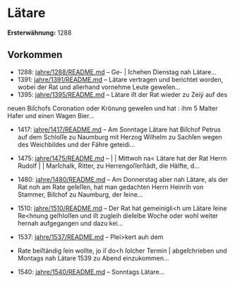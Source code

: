 # Lätare

**Ersterwähnung:** 1288

## Vorkommen
- 1288: [jahre/1288/README.md](../jahre/1288/README.md) – Ge-
| ſchehen Dienstag nah Lätare...
- 1391: [jahre/1391/README.md](../jahre/1391/README.md) – Lätare vertragen und
berichtet worden, wobei der Rat und allerhand vornehme
Leute geweſen...
- 1395: [jahre/1395/README.md](../jahre/1395/README.md) – Lätare iſt der Rat wieder zu Zeiÿ auf des

neuen Biſchofs Coronation oder Krönung geweſen und hat
: ihm 5 Malter Hafer und einen Wagen Bier...
- 1417: [jahre/1417/README.md](../jahre/1417/README.md) – Am Sonntage Lätare hat Biſchof Petrus auf dem
Schloſſe zu Naumburg mit Herzog Wilhelm zu Sachſen
wegen des Weichbildes und der Fähre geteidi...
- 1475: [jahre/1475/README.md](../jahre/1475/README.md) – |
| Mittwoh na< Lätare hat der Rat Herrn Rudolf |
| Marſchalk, Ritter, zu Herrengoſſerſtädt, die Hälfte, d...
- 1480: [jahre/1480/README.md](../jahre/1480/README.md) – Am Donnerstag aber nah Lätare, als der Rat noh
am Rate geſeſſen, hat man gedachten Herrn Heinrih von
Stammer, Biſchof zu Naumburg, der ſeine...
- 1510: [jahre/1510/README.md](../jahre/1510/README.md) – Der Rat hat gemeinigli<h um Lätare ſeine Re<hnung
geſhloſſen und iſt zugleih dieſelbe Woche oder wohl
weiter hernah aufgegangen und dazu kei...
- 1537: [jahre/1537/README.md](../jahre/1537/README.md) – Plei>kert auh dem

- Rate beiſtändig ſein wollte, jo iſ do<h ſolcher Termin
| abgeſchrieben und Montags nah Lätare 1539 zu Abend
einzukommen...
- 1540: [jahre/1540/README.md](../jahre/1540/README.md) – Sonntags Lätare...
